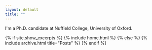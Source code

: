 ```yaml
---
layout: default
title: ""
---
```


I'm a Ph.D. candidate at Nuffield College, University of Oxford.

{% if site.show_excerpts %}
  {% include home.html %}
{% else %}
  {% include archive.html title="Posts" %}
{% endif %}
